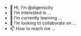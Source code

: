 - 👋 Hi, I’m @digenscity
- 👀 I’m interested in ...
- 🌱 I’m currently learning ...
- 💞️ I’m looking to collaborate on ...
- 📫 How to reach me ...

<!---
digenscity/digenscity is a ✨ special ✨ repository because its `README.md` (this file) appears on your GitHub profile.
You can click the Preview link to take a look at your changes.
--->
